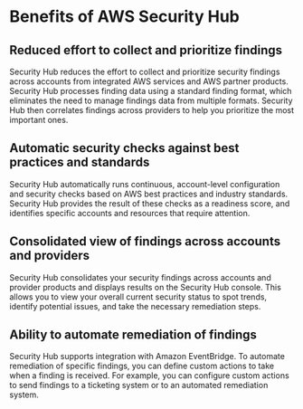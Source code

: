 # Benefits of AWS Security Hub<a name="securityhub-benefits"></a>

## Reduced effort to collect and prioritize findings<a name="securityhub-benefits-reduced-effort"></a>

Security Hub reduces the effort to collect and prioritize security findings across accounts from integrated AWS services and AWS partner products\. Security Hub processes finding data using a standard finding format, which eliminates the need to manage findings data from multiple formats\. Security Hub then correlates findings across providers to help you prioritize the most important ones\.

## Automatic security checks against best practices and standards<a name="securityhub-benefits-security-checks"></a>

Security Hub automatically runs continuous, account\-level configuration and security checks based on AWS best practices and industry standards\. Security Hub provides the result of these checks as a readiness score, and identifies specific accounts and resources that require attention\.

## Consolidated view of findings across accounts and providers<a name="securityhub-benefits-consolidated-view"></a>

Security Hub consolidates your security findings across accounts and provider products and displays results on the Security Hub console\. This allows you to view your overall current security status to spot trends, identify potential issues, and take the necessary remediation steps\.

## Ability to automate remediation of findings<a name="securityhub-benefits-ability-to-automate"></a>

Security Hub supports integration with Amazon EventBridge\. To automate remediation of specific findings, you can define custom actions to take when a finding is received\. For example, you can configure custom actions to send findings to a ticketing system or to an automated remediation system\.
